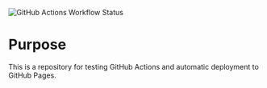 ![GitHub Actions Workflow Status](https://img.shields.io/github/actions/workflow/status/kchr/gh-pages-test/deploy.yml?logo=github&label=deployment)

# Purpose

This is a repository for testing GitHub Actions and automatic deployment to
GitHub Pages.
